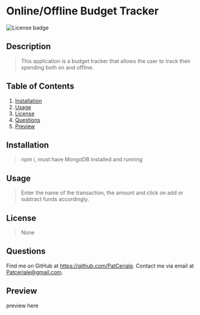 # **Online/Offline Budget Tracker**

  ![License badge](https://img.shields.io/badge/license-None-success)

  ## **Description**

  >This application is a budget tracker that allows the user to track their spending both on and offline.

## **Table of Contents**
1. [Installation](#installation)
1. [Usage](#usage)
1. [License](#license)
1. [Questions](#questions)
1. [Preview](#preview)


## **Installation**
>npm i, must have MongoDB installed and running
## **Usage**
>Enter the name of the transaction, the amount and click on add or subtract funds accordingly.
## **License**
>None


## **Questions**
Find me on GitHub at https://github.com/PatCeriale.
Contact me via email at Patceriale@gmail.com.
## **Preview**
preview here
